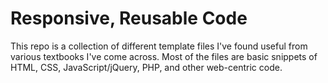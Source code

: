 # Responsive, Reusable Code
This repo is a collection of different template files I've found useful from various textbooks I've come across. 
Most of the files are basic snippets of HTML, CSS, JavaScript/jQuery, PHP, and other web-centric code.
